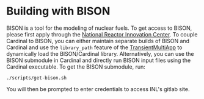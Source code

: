 # Building with BISON

BISON is a tool for the modeling of nuclear fuels.
To get access to BISON, please first apply through the
[National Reactor Innovation Center](https://ncrcaims.inl.gov/Identity/Account/Login).
To couple Cardinal to BISON, you can either maintain separate builds of BISON
and Cardinal and use the `library_path` feature of the
[TransientMultiApp](https://mooseframework.inl.gov/source/multiapps/TransientMultiApp.html)
to dynamically load the BISON/Cardinal library. Alternatively, you can
use the BISON submodule in Cardinal and directly run BISON input files using the
Cardinal executable.
To get the BISON submodule, run:

```
./scripts/get-bison.sh
```

You will then be prompted to enter credentials to access INL's gitlab site.
